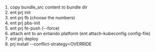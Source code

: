 1. copy bundle_src content to bundle dir
2. ent prj init
3. ent prj fb (choose the numbers)
4. ent prj pbs-init
5. ent prj fe-push (--force)
6. attach ent to an entando platform (ent attach-kubeconfig config-file)
7. ent prj deploy
8. prj install --conflict-strategy=OVERRIDE
